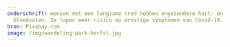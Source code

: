 ```yaml
---
onderschrift: mensen met een langzame tred hebben ongezondere hart- en
  bloedvaten. Ze lopen meer risico op ernstige symptomen van Covid-19.
bron: Pixabay.com
image: /img/wandeling-park-herfst.jpg
---
```

